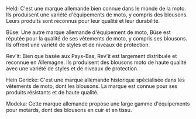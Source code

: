 Held: C'est une marque allemande bien connue dans le monde de la moto. Ils produisent une variété d'équipements de moto, y compris des blousons. Leurs produits sont reconnus pour leur qualité et leur durabilité.

Büse: Une autre marque allemande d'équipement de moto, Büse est réputée pour la qualité de ses vêtements de moto, y compris ses blousons. Ils offrent une variété de styles et de niveaux de protection.

Rev'it: Bien que basée aux Pays-Bas, Rev'it est largement distribuée et reconnue en Allemagne. Ils produisent des blousons moto de haute qualité avec une variété de styles et de niveaux de protection.

Hein Gericke: C'est une marque allemande historique spécialisée dans les vêtements de moto, dont les blousons. La marque est connue pour ses produits résistants et de haute qualité.

Modeka: Cette marque allemande propose une large gamme d'équipements pour motards, dont des blousons en cuir et en tissu.